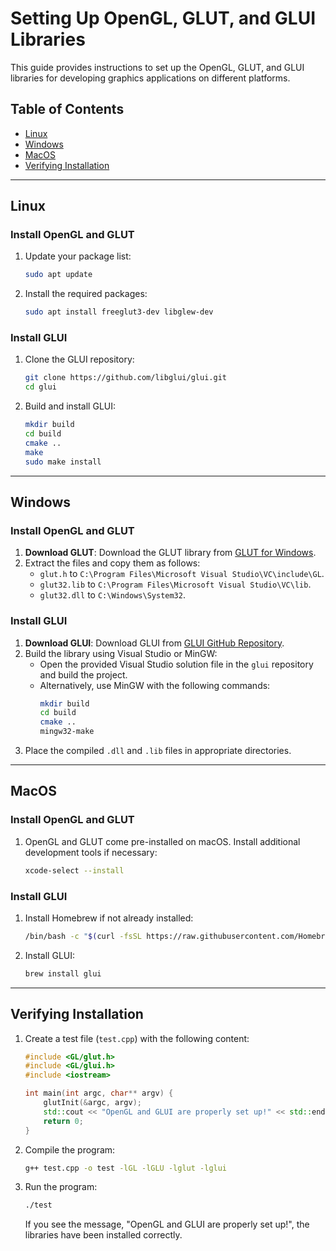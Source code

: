 
# Setting Up OpenGL, GLUT, and GLUI Libraries

This guide provides instructions to set up the OpenGL, GLUT, and GLUI libraries for developing graphics applications on different platforms.

## Table of Contents
- [Linux](#linux)
- [Windows](#windows)
- [MacOS](#macos)
- [Verifying Installation](#verifying-installation)

---

## Linux

### Install OpenGL and GLUT
1. Update your package list:
   ```bash
   sudo apt update
   ```
2. Install the required packages:
   ```bash
   sudo apt install freeglut3-dev libglew-dev
   ```

### Install GLUI
1. Clone the GLUI repository:
   ```bash
   git clone https://github.com/libglui/glui.git
   cd glui
   ```
2. Build and install GLUI:
   ```bash
   mkdir build
   cd build
   cmake ..
   make
   sudo make install
   ```

---

## Windows

### Install OpenGL and GLUT
1. **Download GLUT**: Download the GLUT library from [GLUT for Windows](https://www.opengl.org/resources/libraries/glut/).
2. Extract the files and copy them as follows:
   - `glut.h` to `C:\Program Files\Microsoft Visual Studio\VC\include\GL`.
   - `glut32.lib` to `C:\Program Files\Microsoft Visual Studio\VC\lib`.
   - `glut32.dll` to `C:\Windows\System32`.

### Install GLUI
1. **Download GLUI**: Download GLUI from [GLUI GitHub Repository](https://github.com/libglui/glui).
2. Build the library using Visual Studio or MinGW:
   - Open the provided Visual Studio solution file in the `glui` repository and build the project.
   - Alternatively, use MinGW with the following commands:
     ```bash
     mkdir build
     cd build
     cmake ..
     mingw32-make
     ```
3. Place the compiled `.dll` and `.lib` files in appropriate directories.

---

## MacOS

### Install OpenGL and GLUT
1. OpenGL and GLUT come pre-installed on macOS. Install additional development tools if necessary:
   ```bash
   xcode-select --install
   ```

### Install GLUI
1. Install Homebrew if not already installed:
   ```bash
   /bin/bash -c "$(curl -fsSL https://raw.githubusercontent.com/Homebrew/install/HEAD/install.sh)"
   ```
2. Install GLUI:
   ```bash
   brew install glui
   ```

---

## Verifying Installation
1. Create a test file (`test.cpp`) with the following content:
   ```cpp
   #include <GL/glut.h>
   #include <GL/glui.h>
   #include <iostream>

   int main(int argc, char** argv) {
       glutInit(&argc, argv);
       std::cout << "OpenGL and GLUI are properly set up!" << std::endl;
       return 0;
   }
   ```
2. Compile the program:
   ```bash
   g++ test.cpp -o test -lGL -lGLU -lglut -lglui
   ```
3. Run the program:
   ```bash
   ./test
   ```
   If you see the message, "OpenGL and GLUI are properly set up!", the libraries have been installed correctly.
